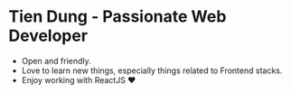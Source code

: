 

# Tien Dung - Passionate Web Developer

- Open and friendly.
- Love to learn new things, especially things related to Frontend stacks.
- Enjoy working with ReactJS ❤





